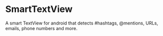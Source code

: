 # SmartTextView
A smart TextView for android that detects #hashtags, @mentions, URLs, emails, phone numbers and more.
